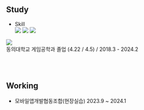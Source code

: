 <!--![header](https://capsule-render.vercel.app/api?type=Waving&color=auto&height=300&section=header&text=It's%20me&fontSize=90&fontColor=ffffff)
<br/><br/><br/><br/>-->

<!--
## Stats  
![SeungminYeom](https://github-readme-stats.vercel.app/api?username=SeungminYeom&show_icons=true&theme=dark)
![Top Langs](https://github-readme-stats.vercel.app/api/top-langs/?username=SeungminYeom&layout=compact&theme=dark&card_width=468)

<br/><br/>
-->

## Study
- Skill <br/>
<img src="https://img.shields.io/badge/Unity -000000?style=for-the-badge&logo=Unity #&logoColor=white"/></a>
<img src="https://img.shields.io/badge/Csharp -239120?style=for-the-badge&logo=csharp #&logoColor=white"/></a>
<img src="https://img.shields.io/badge/C++ -262577?style=for-the-badge&logo=cplusplus #&logoColor=white"/></a>
<img src="https://img.shields.io/badge/Blender -E87D0D?style=for-the-badge&logo=blender&logoColor=white">
<br/>
동의대학교 게임공학과 졸업 (4.22 / 4.5) / 2018.3 - 2024.2<br/>

<br/><br/>
## Working
- 모바일앱개발협동조합(현장실습) 2023.9 ~ 2024.1

<!--
**yujini1121/yujini1121** is a ✨ _special_ ✨ repository because its `README.md` (this file) appears on your GitHub profile.

Here are some ideas to get you started:

- 🔭 I’m currently working on ...
- 🌱 I’m currently learning ...
- 👯 I’m looking to collaborate on ...
- 🤔 I’m looking for help with ...
- 💬 Ask me about ...
- 📫 How to reach me: ...
- 😄 Pronouns: ...
- ⚡ Fun fact: ...
-->
